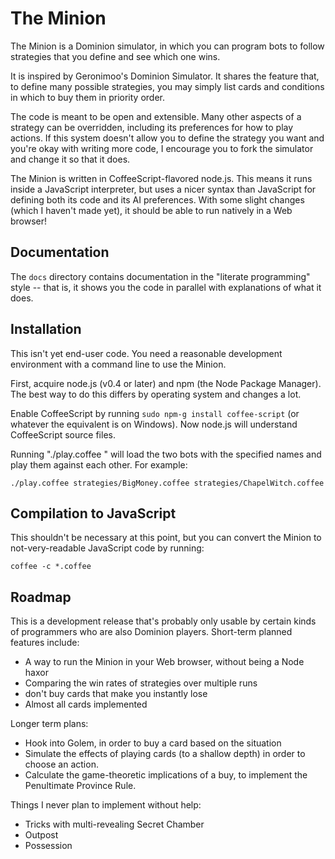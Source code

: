 The Minion
==========

The Minion is a Dominion simulator, in which you can program bots to follow
strategies that you define and see which one wins.

It is inspired by Geronimoo's Dominion Simulator. It shares the feature that,
to define many possible strategies, you may simply list cards and conditions in
which to buy them in priority order.

The code is meant to be open and extensible. Many other aspects of a strategy
can be overridden, including its preferences for how to play actions. If this
system doesn't allow you to define the strategy you want and you're okay with
writing more code, I encourage you to fork the simulator and change it so that
it does.

The Minion is written in CoffeeScript-flavored node.js. This means it runs
inside a JavaScript interpreter, but uses a nicer syntax than JavaScript for
defining both its code and its AI preferences. With some slight changes (which
I haven't made yet), it should be able to run natively in a Web browser!

Documentation
-------------
The `docs` directory contains documentation in the "literate programming" style
-- that is, it shows you the code in parallel with explanations of what it
does.

Installation
------------
This isn't yet end-user code. You need a reasonable development environment
with a command line to use the Minion.

First, acquire node.js (v0.4 or later) and npm (the Node Package Manager).  The
best way to do this differs by operating system and changes a lot.

Enable CoffeeScript by running `sudo npm-g install coffee-script` (or whatever
the equivalent is on Windows). Now node.js will understand CoffeeScript source
files.

Running "./play.coffee <bot1> <bot2>" will load the two bots with the
specified names and play them against each other. For example:

    ./play.coffee strategies/BigMoney.coffee strategies/ChapelWitch.coffee

Compilation to JavaScript
-------------------------
This shouldn't be necessary at this point, but you can convert the Minion to
not-very-readable JavaScript code by running:

    coffee -c *.coffee

Roadmap
-------
This is a development release that's probably only usable by certain kinds of
programmers who are also Dominion players. Short-term planned features include:

- A way to run the Minion in your Web browser, without being a Node haxor
- Comparing the win rates of strategies over multiple runs
- don't buy cards that make you instantly lose
- Almost all cards implemented

Longer term plans:

- Hook into Golem, in order to buy a card based on the situation
- Simulate the effects of playing cards (to a shallow depth) in order to
  choose an action.
- Calculate the game-theoretic implications of a buy, to implement the
  Penultimate Province Rule.

Things I never plan to implement without help:

- Tricks with multi-revealing Secret Chamber
- Outpost
- Possession

